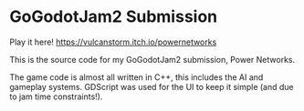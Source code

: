 # GoGodotJam2 Submission
Play it here! https://vulcanstorm.itch.io/powernetworks

This is the source code for my GoGodotJam2 submission, Power Networks.

The game code is almost all written in C++, this includes the AI and gameplay systems.
GDScript was used for the UI to keep it simple (and due to jam time constraints!).
